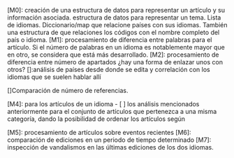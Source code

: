 [M0]: creación de una estructura de datos para representar un artículo y su información asociada. estructura de datos para representar un tema. Lista de idiomas. Diccionario/map que relacione países con sus idiomas<!--Idiomas: 639 Países e ISO 3166 para los paises-->. También una estructura de que relaciones los códigos con el nombre completo del país o idioma.
[M1]: procesamiento de diferencia entre palabras para el artículo. Si el número de palabras en un idioma es notablemente mayor que en otro, se considera que está más desarrollado.
[M2]: procesamiento de diferencia entre número de apartados ¿hay una forma de enlazar unos con otros?
[]:análisis de países desde donde se edita y  correlación con los idiomas que se suelen hablar allí
<!-- comparación con el algoritmo de Flesh kincaid ¿fog?-->
[]Comparación de número de referencias.

<!--visualización de los países donde se edita más un artículo para un idioma-->
<!--correlacionar si en los países donde se edita un artículo suelen tienen un idioma distinto al del artículo.-->
[M4]: para los artículos de un idioma - [ ] los análisis mencionados anteriormente para el conjunto de artículos que pertenezca a una misma categoría, dando la posibilidad de ordenar los artículos según
<!--visaulización de las cosas en grupo-->
[M5]: procesamiento de artículos sobre eventos recientes
[M6]: comparación de ediciones en un periodo de tiempo determinado
[M7]: inspección de vandalismos en las últimas ediciones de los dos idiomas.
